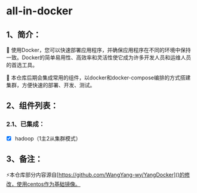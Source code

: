 # all-in-docker

## 1、简介：

🌱 使用Docker，您可以快速部署应用程序，并确保应用程序在不同的环境中保持一致。Docker的简单易用性、高效率和灵活性使它成为许多开发人员和运维人员的首选工具。

🔭 本仓库后期会集成常用的组件，以docker和docker-compose编排的方式搭建集群，方便快速的部署、开发、测试。

## 2、组件列表：

### 2.1、已集成：

* [X] hadoop（1主2从集群模式）

## 3、备注：

⚡本仓库部分内容源自[https://github.com/WangYang-wy/YangDocker]()的修改，使用centos作为基础镜像。
